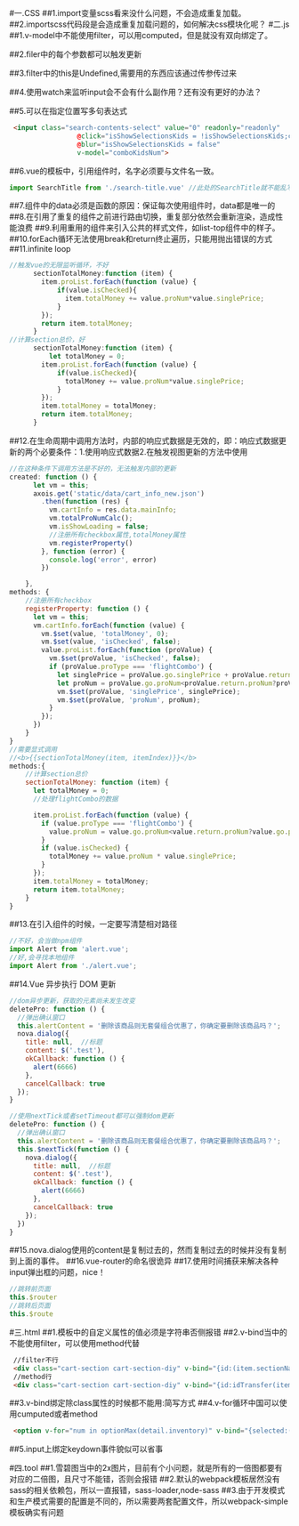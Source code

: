 #一.CSS
##1.import变量scss看来没什么问题，不会造成重复加载。
##2.importscss代码段是会造成重复加载问题的，如何解决css模块化呢？
#二.js
##1.v-model中不能使用filter，可以用computed，但是就没有双向绑定了。

##2.filer中的每个参数都可以触发更新

##3.filter中的this是Undefined,需要用的东西应该通过传参传过来

##4.使用watch来监听input会不会有什么副作用？还有没有更好的办法？

##5.可以在指定位置写多句表达式
```html
 <input class="search-contents-select" value="0" readonly="readonly"
                 @click="isShowSelectionsKids = !isShowSelectionsKids;currentCompleteIndex = 1;"
                 @blur="isShowSelectionsKids = false"
                 v-model="comboKidsNum">
```
##6.vue的模板中，引用组件时，名字必须要与文件名一致。
```js
import SearchTitle from './search-title.vue' //此处的SearchTitle就不能乱写，必须是这个名字
```
##7.组件中的data必须是函数的原因：保证每次使用组件时，data都是唯一的
##8.在引用了重复的组件之前进行路由切换，重复部分依然会重新渲染，造成性能浪费
##9.利用重用的组件来引入公共的样式文件，如list-top组件中的样子。
##10.forEach循环无法使用break和return终止遍历，只能用抛出错误的方式
##11.infinite loop
```js
//触发vue的无限监听循环，不好
      sectionTotalMoney:function (item) {
        item.proList.forEach(function (value) {
            if(value.isChecked){
              item.totalMoney += value.proNum*value.singlePrice;
            }
        });
        return item.totalMoney;
      }
//计算section总价，好
      sectionTotalMoney:function (item) {
          let totalMoney = 0;
        item.proList.forEach(function (value) {
            if(value.isChecked){
              totalMoney += value.proNum*value.singlePrice;
            }
        });
        item.totalMoney = totalMoney;
        return item.totalMoney;
      }
```
##12.在生命周期中调用方法时，内部的响应式数据是无效的，即：响应式数据更新的两个必要条件：1.使用响应式数据2.在触发视图更新的方法中使用
```js
//在这种条件下调用方法是不好的，无法触发内部的更新
created: function () {
      let vm = this;
      axois.get('static/data/cart_info_new.json')
        .then(function (res) {
          vm.cartInfo = res.data.mainInfo;
          vm.totalProNumCalc();
          vm.isShowLoading = false;
          //注册所有checkbox属性,totalMoney属性
          vm.registerProperty()
        }, function (error) {
          console.log('error', error)
        })

    },
methods: {
    //注册所有checkbox
    registerProperty: function () {
      let vm = this;
      vm.cartInfo.forEach(function (value) {
        vm.$set(value, 'totalMoney', 0);
        vm.$set(value, 'isChecked', false);
        value.proList.forEach(function (proValue) {
          vm.$set(proValue, 'isChecked', false);
          if (proValue.proType === 'flightCombo') {
            let singlePrice = proValue.go.singlePrice + proValue.return.singlePrice;
            let proNum = proValue.go.proNum<proValue.return.proNum?proValue.go.proNum:proValue.return.proNum;
            vm.$set(proValue, 'singlePrice', singlePrice);
            vm.$set(proValue, 'proNum', proNum);
          }
        });
      })
    }
}
//需要显式调用
//<b>{{sectionTotalMoney(item, itemIndex)}}</b>
methods:{
    //计算section总价
    sectionTotalMoney: function (item) {
      let totalMoney = 0;
      //处理flightCombo的数据

      item.proList.forEach(function (value) {
        if (value.proType === 'flightCombo') {
          value.proNum = value.go.proNum<value.return.proNum?value.go.proNum:value.return.proNum;
        }
        if (value.isChecked) {
          totalMoney += value.proNum * value.singlePrice;
        }
      });
      item.totalMoney = totalMoney;
      return item.totalMoney;
    }
}
```
##13.在引入组件的时候，一定要写清楚相对路径
```js
//不好，会当做npm组件
import Alert from 'alert.vue';
//好,会寻找本地组件
import Alert from './alert.vue';
```
##14.Vue 异步执行 DOM 更新
```js
//dom异步更新，获取的元素尚未发生改变
deletePro: function () {
  //弹出确认窗口
  this.alertContent = '删除该商品则无套餐组合优惠了，你确定要删除该商品吗？';
  nova.dialog({
    title: null,  //标题
    content: $('.test'),
    okCallback: function () {
      alert(6666)
    },
    cancelCallback: true
  });
}

//使用nextTick或者setTimeout都可以强制dom更新
deletePro: function () {
  //弹出确认窗口
  this.alertContent = '删除该商品则无套餐组合优惠了，你确定要删除该商品吗？';
  this.$nextTick(function () {
    nova.dialog({
      title: null,  //标题
      content: $('.test'),
      okCallback: function () {
        alert(6666)
      },
      cancelCallback: true
    });
  })
}
```
##15.nova.dialog使用的content是复制过去的，然而复制过去的时候并没有复制到上面的事件。
##16.vue-router的命名很诡异
##17.使用时间捕获来解决各种input弹出框的问题，nice！
```js
//跳转前页面
this.$router
//跳转后页面
this.$route
```
#三.html
##1.模板中的自定义属性的值必须是字符串否侧报错
##2.v-bind当中的不能使用filter，可以使用method代替
```html
 //filter不行
 <div class="cart-section cart-section-diy" v-bind="{id:(item.sectionName|idTransfer)}" v-for="item in cartInfo">
 //method行
 <div class="cart-section cart-section-diy" v-bind="{id:idTransfer(item.sectionName)}" v-for="item in cartInfo">
```
##3.v-bind绑定除class属性的时候都不能用:简写方式
##4.v-for循环中国可以使用cumputed或者method
```html
 <option v-for="num in optionMax(detail.inventory)" v-bind="{selected:(num === detail.hotelNum)}">{{num}}</option>
```
##5.input上绑定keydown事件貌似可以省事

#四.tool
##1.雪碧图当中的2x图片，目前有个小问题，就是所有的一倍图都要有对应的二倍图，且尺寸不能错，否则会报错
##2.默认的webpack模板居然没有sass的相关依赖包，所以一直报错，sass-loader,node-sass
##3.由于开发模式和生产模式需要的配置是不同的，所以需要两套配置文件，所以webpack-simple模板确实有问题
